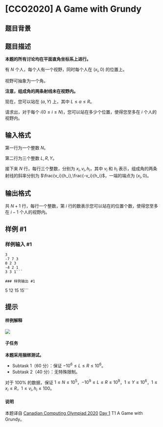# [CCO2020] A Game with Grundy

## 题目背景



## 题目描述

**本题的所有讨论均在平面直角坐标系上进行。**

有 $N$ 个人，每个人有一个视野，同时每个人在 $(x_i,0)$ 的位置上。

视野可抽象为一个角。

**注意，组成角的两条射线未在视野内。**

现在，您可以站在 $(a,Y)$ 上，其中 $L\le a\le R$。

请求出，对于每个 $i(0\le i\le N)$，您可以站在多少个位置，使得您至多在 $i$ 个人的视野内。 

## 输入格式

第一行为一个整数 $N$。

第二行为三个整数 $L,R,Y$。

接下来 $N$ 行，每行三个整数，分别为 $x_i,v_i,h_i$，其中 $v_i$ 和 $h_i$ 表示，组成角的两条射线的斜率分别为 $\frac{v_i}{h_i},\frac{-v_i}{h_i}$，一端的端点为 $(x_i,0)$。

## 输出格式

共 $N+1$ 行，每行一个整数，第 $i$ 行的数表示您可以站在的位置个数，使得您至多在 $i-1$ 个人的视野内。

## 样例 #1

### 样例输入 #1
```
3
-7 7 3
0 2 3
-4 2 1
3 3 1```

### 样例输出 #1

```
5
12
15
15```

## 提示

#### 样例解释
![](https://cdn.luogu.com.cn/upload/image_hosting/ksz1n28u.png?x-oss-process=image/resize,m_lfit,h_1700,w_2250)
#### 子任务
**本题采用捆绑测试。**
- Subtask 1（$60$ 分）：保证 $-10^6\le L\le R\le 10^6$。
- Subtask 2（$40$ 分）：无特殊限制。

对于 $100\%$ 的数据，保证 $1\le N\le 10^5$，$-10^9\le L \le R\le 10^9$，$1\le Y\le 10^6$，$1\le x_i\le R$，$1\le v_i,h_i\le 100$。

#### 说明
本题译自 [Canadian Computing Olympiad 2020](https://cemc.math.uwaterloo.ca/contests/computing/2020/index.html) [Day 1](https://cemc.math.uwaterloo.ca/contests/computing/2020/cco/day1.pdf) T1 A Game with Grundy。
